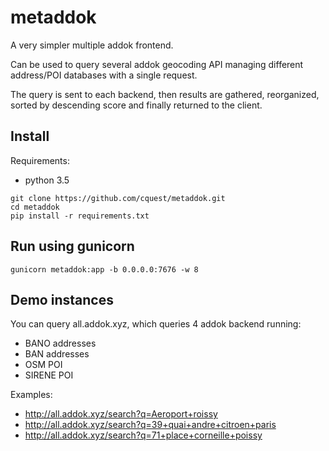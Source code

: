 # metaddok

A very simpler multiple addok frontend.

Can be used to query several addok geocoding API managing different address/POI databases with a single request.

The query is sent to each backend, then results are gathered, reorganized, sorted by descending score and finally returned to the client.

## Install

Requirements:
- python 3.5
```
git clone https://github.com/cquest/metaddok.git
cd metaddok
pip install -r requirements.txt
```
## Run using gunicorn

`gunicorn metaddok:app -b 0.0.0.0:7676 -w 8`

## Demo instances

You can query all.addok.xyz, which queries 4 addok backend running:
- BANO addresses
- BAN addresses
- OSM POI
- SIRENE POI

Examples:
- http://all.addok.xyz/search?q=Aeroport+roissy
- http://all.addok.xyz/search?q=39+quai+andre+citroen+paris
- http://all.addok.xyz/search?q=71+place+corneille+poissy
